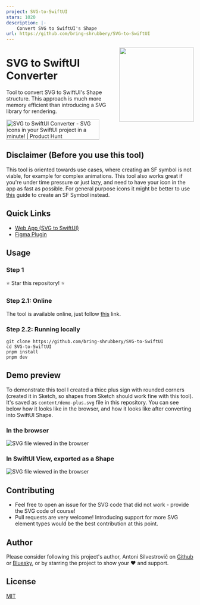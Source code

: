 ```yaml
---
project: SVG-to-SwiftUI
stars: 1020
description: |-
    Convert SVG to SwiftUI's Shape
url: https://github.com/bring-shrubbery/SVG-to-SwiftUI
---
```


<img align="right" src="./content/svg-to-swiftui-logo.png" width="200px" />

# SVG to SwiftUI Converter

Tool to convert SVG to SwiftUI's Shape structure. This approach is much more memory efficient than introducing a SVG library for rendering.

<a href="https://www.producthunt.com/posts/svg-to-swiftui-converter?embed=true&utm_source=badge-featured&utm_medium=badge&utm_souce=badge-svg&#0045;to&#0045;swiftui&#0045;converter" target="_blank"><img src="https://api.producthunt.com/widgets/embed-image/v1/featured.svg?post_id=485547&theme=dark" alt="SVG&#0032;to&#0032;SwiftUI&#0032;Converter - SVG&#0032;icons&#0032;in&#0032;your&#0032;SwiftUI&#0032;project&#0032;in&#0032;a&#0032;minute&#0033; | Product Hunt" style="width: 250px; height: 54px;" width="250" height="54" /></a>

## Disclaimer (Before you use this tool)

This tool is oriented towards use cases, where creating an SF symbol is not viable, for example for complex animations. This tool also works great if you're under time pressure or just lazy, and need to have your icon in the app as fast as possible. For general purpose icons it might be better to use [this](https://developer.apple.com/documentation/uikit/uiimage/creating_custom_symbol_images_for_your_app) guide to create an SF Symbol instead.

## Quick Links

- [Web App (SVG to SwiftUI)](https://svg-to-swiftui.quassum.com?utm_source=github&utm_medium=readme)
- [Figma Plugin](https://dub.sh/figma-to-swiftui)

## Usage

### Step 1

⭐️ Star this repository! ⭐️

### Step 2.1: Online

The tool is available online, just follow [this](https://svg-to-swiftui.quassum.com/) link.

### Step 2.2: Running locally

```
git clone https://github.com/bring-shrubbery/SVG-to-SwiftUI
cd SVG-to-SwiftUI
pnpm install
pnpm dev
```

## Demo preview

To demonstrate this tool I created a thicc plus sign with rounded corners (created it in Sketch, so shapes from Sketch should work fine with this tool).
It's saved as `content/demo-plus.svg` file in this repository. You can see below how it looks like in the browser, and how it looks like after converting into SwiftUI Shape.

### In the browser

![SVG file wiewed in the browser](content/example_svg.png)

### In SwiftUI View, exported as a Shape

![SVG file wiewed in the browser](content/example_swift.png)

## Contributing

- Feel free to open an issue for the SVG code that did not work - provide the SVG code of course!
- Pull requests are very welcome! Introducing support for more SVG element types would be the best contribution at this point.

## Author

Please consider following this project's author, Antoni Silvestrovič on [Github](https://github.com/bring-shrubbery) or [Bluesky](https://bsky.app/profile/bring-shrubbery.bsky.social), or by starring the project to show your ❤️ and support.

## License

[MIT](https://github.com/bring-shrubbery/SVG-to-SwiftUI/blob/master/LICENSE)

